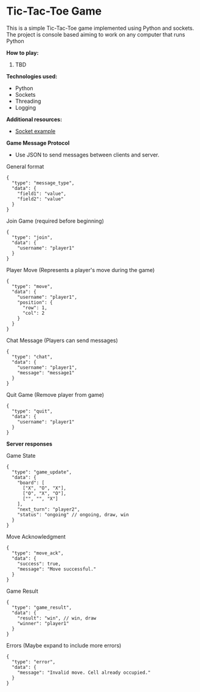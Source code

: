 # Tic-Tac-Toe Game

This is a simple Tic-Tac-Toe game implemented using Python and sockets. The project is console based aiming to work on any computer that runs Python

**How to play:**
1. TBD

**Technologies used:**
* Python
* Sockets
* Threading
* Logging

**Additional resources:**
* [Socket example](https://www.geeksforgeeks.org/socket-programming-python/)


**Game Message Protocol**
* Use JSON to send messages between clients and server.

General format

```
{
  "type": "message_type",
  "data": {
    "field1": "value",
    "field2": "value"
  }
} 
```

Join Game (required before beginning)
```
{
  "type": "join",
  "data": {
    "username": "player1"
  }
}
```

Player Move (Represents a player's move during the game)
```
{
  "type": "move",
  "data": {
    "username": "player1",
    "position": {
      "row": 1,
      "col": 2
    }
  }
}
```
Chat Message (Players can send messages)
```
{
  "type": "chat",
  "data": {
    "username": "player1",
    "message": "message1"
  }
}
```
Quit Game (Remove player from game)
```
{
  "type": "quit",
  "data": {
    "username": "player1"
  }
}
```
**Server responses**

Game State
```
{
  "type": "game_update",
  "data": {
    "board": [
      ["X", "O", "X"],
      ["O", "X", "O"],
      ["", "", "X"]
    ],
    "next_turn": "player2",
    "status": "ongoing" // ongoing, draw, win
  }
}
```
Move Acknowledgment
```
{
  "type": "move_ack",
  "data": {
    "success": true,
    "message": "Move successful."
  }
}
```
Game Result
```
{
  "type": "game_result",
  "data": {
    "result": "win", // win, draw
    "winner": "player1"
  }
}
```
Errors (Maybe expand to include more errors)
```
{
  "type": "error",
  "data": {
    "message": "Invalid move. Cell already occupied."
  }
}
```